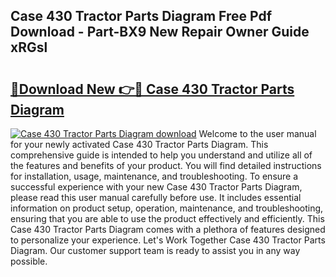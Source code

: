 ## Case 430 Tractor Parts Diagram Free Pdf Download - Part-BX9 New Repair Owner Guide xRGsl

# <h2><a href="http://dfsfvb.blite.top/?on=Case+430+Tractor+Parts+Diagram">🔗Download New 👉🔴 Case 430 Tractor Parts Diagram</a></h2>

[![Case 430 Tractor Parts Diagram download](https://i.imgur.com/lujVjoI.png)](http://dfsfvb.blite.top/?on=Case+430+Tractor+Parts+Diagram)
Welcome to the user manual for your newly activated Case 430 Tractor Parts Diagram. This comprehensive guide is intended to help you understand and utilize all of the features and benefits of your product. You will find detailed instructions for installation, usage, maintenance, and troubleshooting. To ensure a successful experience with your new Case 430 Tractor Parts Diagram, please read this user manual carefully before use. It includes essential information on product setup, operation, maintenance, and troubleshooting, ensuring that you are able to use the product effectively and efficiently. This Case 430 Tractor Parts Diagram comes with a plethora of features designed to personalize your experience. Let's Work Together Case 430 Tractor Parts Diagram. Our customer support team is ready to assist you in any way possible.
